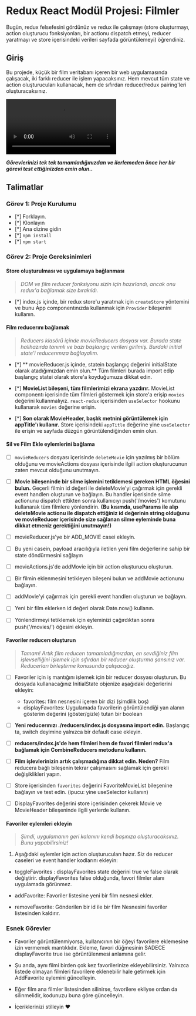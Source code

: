# Redux React Modül Projesi: Filmler

Bugün, redux felsefesini gördünüz ve redux ile çalışmayı (store oluşturmayı, action oluşturucu fonksiyonları, bir actionu dispatch etmeyi, reducer yaratmayı ve store içerisindeki verileri sayfada görüntülemeyi) öğrendiniz.

## Giriş

Bu projede, küçük bir film veritabanı içeren bir web uygulamasında çalışacak, iki farklı reducer ile işlem yapacaksınız. Hem mevcut tüm state ve action oluşturucuları kullanacak, hem de sıfırdan reducer/redux pairing'leri oluşturacaksınız.

![Film DB örneği](proje-demo.mov)

**_Görevlerinizi tek tek tamamladığınızdan ve ilerlemeden önce her bir görevi test ettiğinizden emin olun.._**

## Talimatlar

### Görev 1: Proje Kurulumu

- [*] Forklayın.
- [*] Klonlayın
- [*] Ana dizine gidin
- [*] `npm install`
- [*] `npm start`

### Görev 2: Proje Gereksinimleri

#### Store oluşturulması ve uygulamaya bağlanması

> _DOM ve film reducer fonksiyonu sizin için hazırlandı, ancak onu redux'a bağlamak size bırakıldı._

- [*] index.js içinde, bir redux store'u yaratmak için `createStore` yöntemini ve bunu App componentınızda kullanmak için `Provider` bileşenini kullanın.

#### Film reducerını bağlamak

> _Reducers klasörü içinde movieReducers dosyası var. Burada state halihazırda tanımlı ve bazı başlangıç verileri girilmiş. Burdaki initial state'i reducerımıza bağlayalım._

- [*] ** movieReducer.js içinde, statein başlangıç değerini initialState olarak atadığımızdan emin olun.** Tüm filmleri burada import edip başlangıç statei olarak store'a koyduğumuza dikkat edin.

- [*] **MovieList bileşeni, tüm filmlerimizi ekrana yazdırır.**
      MovieList componentı içerisinde tüm filmleri göstermek için store'a erişip `movies` değerini kullanmalıyız. `react-redux` içerisinden `useSelector` hookunu kullanarak `movies` değerine erişin.

- [*] **Son olarak MovieHeader, başlık metnini görüntülemek için appTitle'ı kullanır.** Store içerisindeki `appTitle` değerine yine `useSelector` ile erişin ve sayfada düzgün görüntülendiğinden emin olun.

#### Sil ve Film Ekle eylemlerini bağlama

- [ ] `movieReducers` dosyası içerisinde `deleteMovie` için yazılmış bir bölüm olduğunu ve movieActions dosyası içerisinde ilgili action oluşturucunun zaten mevcut olduğunu unutmayın.

- [ ] **Movie bileşeninde bir silme işlemini tetiklemesi gereken HTML öğesini bulun.** Geçerli filmin id değeri ile deleteMovie'yi çağırmak için gerekli event handlerı oluşturun ve bağlayın. Bu handler içerisinde silme actionunu dispatch ettikten sonra kullanıcıyı push('/movies') komutunu kullanarak tüm filmlere yönlendirin. **(Bu kısımda, useParams ile alıp deleteMovie actionu ile dispatch ettiğiniz id değerinin string olduğunu ve movieReducer içerisinde size sağlanan silme eyleminde buna dikkat etmeniz gerektiğini unutmayın!)**

- [ ] movieReducer.js'ye bir ADD_MOVIE casei ekleyin.
- [ ] Bu yeni casein, payload aracılığıyla iletilen yeni film değerlerine sahip bir state döndürmesini sağlayın
- [ ] movieActions.js'de addMovie için bir action oluşturucu oluşturun.
- [ ] Bir filmin eklenmesini tetikleyen bileşeni bulun ve addMovie actionunu bağlayın.
- [ ] addMovie'yi çağırmak için gerekli event handlerı oluşturun ve bağlayın.
- [ ] Yeni bir film eklerken id değeri olarak Date.now() kullanın.
- [ ] Yönlendirmeyi tetiklemek için eyleminizi çağırdıktan sonra push('/movies/') öğesini ekleyin.

#### Favoriler reducerı oluşturun

> _Tamam! Artık film reducerı tamamladığınızdan, en sevdiğiniz film işlevselliğini işlemek için sıfırdan bir reducer oluşturma şansınız var. Reducerları birleştirme konusunda çalışacağız._

- [ ] Favoriler için iş mantığını işlemek için bir reducer dosyası oluşturun. Bu dosyada kullanacağınız InitialState objenize aşağıdaki değerlerini ekleyin:

  - favorites: film nesnesini içeren bir dizi (şimdilik boş)
  - displayFavorites: Uygulamada favorilerin görüntülendiği yan alanın gösterim değerini (göster/gizle) tutan bir boolean

- [ ] **Yeni reducerınızı ./reducers/index.js dosyasına import edin.** Başlangıç ta, switch deyimine yalnızca bir default case ekleyin.

- [ ] **reducers/index.js'de hem filmleri hem de favori filmleri redux'a bağlamak için CombineReducers metodunu kullanın.**

- [ ] **Film işlevlerinizin artık çalışmadığına dikkat edin. Neden?** Film reducera bağlı bileşenin tekrar çalışmasını sağlamak için gerekli değişiklikleri yapın.

- [ ] Store içerisinden `favorites` değerini FavoriteMovieList bileşenine bağlayın ve test edin. (ipucu: yine useSelector kullanın)

- [ ] DisplayFavorites değerini store içerisinden çekerek Movie ve MovieHeader bileşeninde ilgili yerlerde kullanın.

#### Favoriler eylemleri ekleyin

> _Şimdi, uygulamanın geri kalanını kendi başınıza oluşturacaksınız. Bunu yapabilirsiniz!_

1. Aşağıdaki eylemler için action oluşturucuları hazır. Siz de reducer caseleri ve event handler kodlarını ekleyin:

- toggleFavorites : displayFavorites state değerini true ve false olarak değiştirir. displayFavorites false olduğunda, favori filmler alanı uygulamada görünmez.

- addFavorite: Favoriler listesine yeni bir film nesnesi ekler.
- removeFavorite: Gönderilen bir id ile bir film Nesnesini favoriler listesinden kaldırır.

### Esnek Görevler

- Favoriler görüntülenmiyorsa, kullanıcının bir öğeyi favorilere eklemesine izin vermemek mantıklıdır. Ekleme, favori düğmesinin SADECE displayFavorite true ise görüntülenmesi anlamına gelir.

- Şu anda, aynı filmi birden çok kez favorilerinize ekleyebilirsiniz. Yalnızca listede olmayan filmleri favorilere eklenebilir hale getirmek için AddFavorite eylemini güncelleyin.

- Eğer film ana filmler listesinden silinirse, favorilere ekliyse ordan da silinmelidir, kodunuzu buna göre güncelleyin.

- İçeriklerinizi stilleyin ❤️

